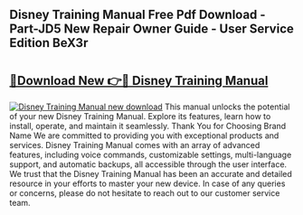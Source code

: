## Disney Training Manual Free Pdf Download - Part-JD5 New Repair Owner Guide - User Service Edition BeX3r

# <h2><a href="http://bc26623.oget.top/?id=Disney+Training+Manual">🔗Download New 👉🔴 Disney Training Manual</a></h2>

[![Disney Training Manual new download](https://i.imgur.com/5g1atiW.png)](http://bc26623.oget.top/?id=Disney+Training+Manual)
This manual unlocks the potential of your new Disney Training Manual. Explore its features, learn how to install, operate, and maintain it seamlessly. Thank You for Choosing Brand Name We are committed to providing you with exceptional products and services. Disney Training Manual comes with an array of advanced features, including voice commands, customizable settings, multi-language support, and automatic backups, all accessible through the user interface. We trust that the Disney Training Manual has been an accurate and detailed resource in your efforts to master your new device. In case of any queries or concerns, please do not hesitate to reach out to our customer service team.
